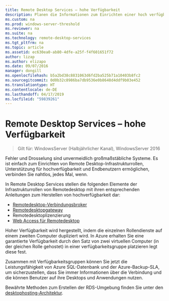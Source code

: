 ```yaml
---
title: Remote Desktop Services – hohe Verfügbarkeit
description: Planen die Informationen zum Einrichten einer hoch verfügbaren RDS-Bereitstellung.
ms.custom: na
ms.prod: windows-server-threshold
ms.reviewer: na
ms.suite: na
ms.technology: remote-desktop-services
ms.tgt_pltfrm: na
ms.topic: article
ms.assetid: ec630ea0-ab80-4dfe-a25f-f4f601651f72
author: lizap
ms.author: elizapo
ms.date: 09/07/2016
manager: dongill
ms.openlocfilehash: b5a2bd38c8831063d6fd2ba525b71a10403b8fc2
ms.sourcegitcommit: 0d0b32c8986ba7db9536e0b8648d4ddf9b03e452
ms.translationtype: HT
ms.contentlocale: de-DE
ms.lasthandoff: 04/17/2019
ms.locfileid: "59839261"
---
```

# <a name="remote-desktop-services---high-availability"></a>Remote Desktop Services – hohe Verfügbarkeit

>Gilt für: WindowsServer (Halbjährlicher Kanal), WindowsServer 2016

Fehler und Drosselung sind unvermeidlich großmaßstäbliche Systeme. Es ist einfach zum Einrichten von Remote Desktop-Infrastrukturrollen, Unterstützung für hochverfügbarkeit und Endbenutzern ermöglichen, verbinden Sie nahtlos, jedes Mal, wenn.

In Remote Desktop Services stellen die folgenden Elemente der Infrastrukturrollen von Remotedesktop mit ihren entsprechenden Anleitungen zum Herstellen von hochverfügbarkeit dar:
- [Remotedesktop-Verbindungsbroker](Deploy-a-Remote-Desktop-Connection-Broker-cluster.md)
- [Remotedesktopgateway](Deploy-a-RD-Web-Access-and-Gateway-farm.md)
- Remotedesktoplizenzierung
- [Web Access für Remotedesktop](Deploy-a-RD-Web-Access-and-Gateway-farm.md)

Hoher Verfügbarkeit wird hergestellt, indem die einzelnen Rollendienste auf einem zweiten Computer dupliziert wird. In Azure erhalten Sie eine garantierte Verfügbarkeit durch den Satz von zwei virtuellen Computer (in der gleichen Rolle gehostet) in einer verfügbarkeitsgruppe platzieren legt diese fest.

Zusammen mit Verfügbarkeitsgruppen können Sie jetzt die Leistungsfähigkeit von Azure SQL-Datenbank und der Azure-Backup-SLA, um sicherzustellen, dass Sie immer Informationen über die Verbindung und die können Benutzer auf ihre Desktops und Anwendungen nutzen.

Bewährte Methoden zum Erstellen der RDS-Umgebung finden Sie unter den [desktophosting-Architektur](desktop-hosting-reference-architecture.md).